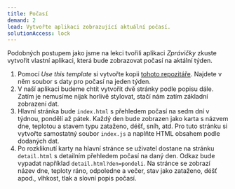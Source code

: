 ```yaml
---
title: Počasí
demand: 2
lead: Vytvořte aplikaci zobrazující aktuální počasí.
solutionAccess: lock
---
```


Podobných postupem jako jsme na lekci tvořili aplikaci _Zprávičky_ zkuste vytvořit vlastní aplikaci, která bude zobrazovat počasí na aktální týden.

1. Pomocí _Use this template_ si vytvořte kopii [tohoto repozitáře](https://github.com/Czechitas-podklady-WEB/cviceni-pocasi). Najdete v něm soubor s daty pro počasí na jeden týden.
1. V naší aplikaci budeme chtít vytvořit dvě stránky podle popisu dále. Zatím je nemusíme nijak horlivě stylovat, stačí nám zatím základní zobrazení dat.
1. Hlavní stránka bude `index.html` s přehledem počasí na sedm dní v týdnou, pondělí až pátek. Každý den bude zobrazen jako karta s názvem dne, teplotou a stavem typu zataženo, déšť, sníh, atd. Pro tuto stránku si vytvořte samostatný soubor `index.js` a naplňte HTML obsahem podle dodaných dat.
1. Po rozkliknutí karty na hlavní stránce se uživatel dostane na stránku `detail.html` s detailním přehledem počasí na daný den. Odkaz bude vypadat například `detail.html?den=pondeli`. Na stránce se zobrazí název dne, teploty ráno, odpoledne a večer, stav jako zataženo, déšť apod., vlhkost, tlak a slovní popis počasí.
